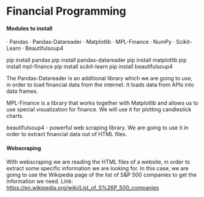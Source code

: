 # Financial Programming

#### Modules to install
· Pandas
· Pandas-Datareader
· Matplotlib
· MPL-Finance
· NumPy
· Scikit-Learn
· Beautifulsoup4

pip install pandas
pip install pandas-datareader
pip install matplotlib
pip install mpl-finance
pip install scikit-learn
pip install beautifulsoup4

The Pandas-Datareader is an additional library which we are going to use, in order to load financial data from the internet. It loads data from APIs into data frames.

MPL-Finance is a library that works together with Matplotlib and allows us to
use special visualization for finance. We will use it for plotting candlestick
charts.

beautifulsoup4 - powerful web scraping library. We are going to use it in order to extract financial data out of HTML files.

#### Webscraping

With webscraping we are reading the HTML files of a website, in order to extract some specific information we are looking for. In this case, we are going to use the Wikipedia page of the list of S&P 500 companies to get the information we need. 
Link: https://en.wikipedia.org/wiki/List_of_S%26P_500_companies